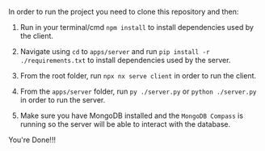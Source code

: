 In order to run the project you need to clone this repository and then:

1. Run in your terminal/cmd `npm install` to install dependencies used by the client.

2. Navigate using `cd` to `apps/server` and run `pip install -r ./requirements.txt` to install dependencies used by the server.

3. From the root folder, run `npx nx serve client` in order to run the client.

4. From the `apps/server` folder, run `py ./server.py` or `python ./server.py` in order to run the server.

5. Make sure you have MongoDB installed and the `MongoDB Compass` is running so the server will be able to interact with the database.

You're Done!!!
